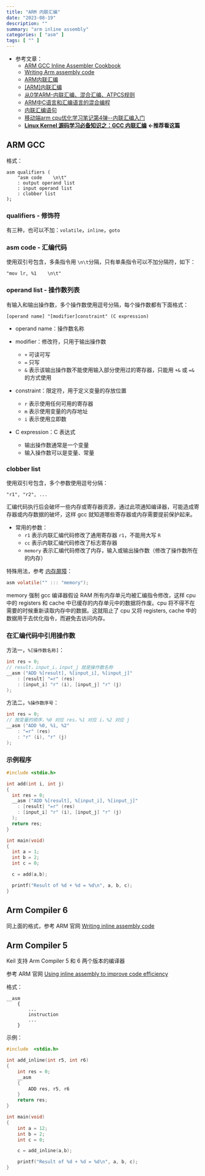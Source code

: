 ```yaml
---
title: "ARM 内联汇编"
date: "2023-08-19"
description: ""
summary: "arm inline assembly"
categories: [ "asm" ]
tags: [ "" ]
---
```


- 参考文章：
  - [ARM GCC Inline Assembler Cookbook](http://www.ethernut.de/en/documents/arm-inline-asm.html)
  - [Writing Arm assembly code](https://developer.arm.com/documentation/102694/0100/Introduction)
  - [ARM内联汇编](https://finsenty54.github.io/2020/09/24/ARM%E5%86%85%E8%81%94%E6%B1%87%E7%BC%96/)
  - [[ARM]内联汇编](https://blog.csdn.net/myprogram_player/article/details/121372941)
  - [从0学ARM-内联汇编、混合汇编、ATPCS规则](https://zhuanlan.zhihu.com/p/338563574)
  - [ARM中C语言和汇编语言的混合编程](https://blog.csdn.net/andrewgithub/article/details/79164865)
  - [内联汇编语句](https://www.ibm.com/docs/zh/openxl-c-and-cpp-aix/17.1.0?topic=features-inline-assembly-statements)
  - [移动端arm cpu优化学习笔记第4弹--内联汇编入门](https://zhuanlan.zhihu.com/p/143328317)
  - **[Linux Kernel 源码学习必备知识之：GCC 内联汇编](https://zhuanlan.zhihu.com/p/606376595)** **\<-推荐看这篇**


## ARM GCC

格式：

```
asm qualifiers (
    "asm code    \n\t" 
    : output operand list 
    : input operand list 
    : clobber list
);
```

### qualifiers - 修饰符

有三种，也可以不加：`volatile`，`inline`，`goto`
    

### asm code - 汇编代码

使用双引号包含，多条指令用 `\n\t`分隔，只有单条指令可以不加分隔符，如下：

```
"mov lr, %1    \n\t"
```


### operand list - 操作数列表


有输入和输出操作数，多个操作数使用逗号分隔，每个操作数都有下面格式：

```
[operand name] "[modifier]constraint" (C expression)
```

- operand name：操作数名称

- modifier：修改符，只用于输出操作数
  - `+` 可读可写
  - `=` 只写
  - `&` 表示该输出操作数不能使用输入部分使用过的寄存器，只能用 `+&` 或 `=&` 的方式使用

- constraint：限定符，用于定义变量的存放位置
  - `r` 表示使用任何可用的寄存器
  - `m` 表示使用变量的内存地址
  - `i` 表示使用立即数

- C expression：C 表达式
  - 输出操作数通常是一个变量
  - 输入操作数可以是变量、常量

### clobber list 

使用双引号包含，多个参数使用逗号分隔：

```
"r1", "r2", ...
```

汇编代码执行后会破坏一些内存或寄存器资源，通过此项通知编译器，可能造成寄存器或内存数据的破坏，这样 gcc 就知道哪些寄存器或内存需要提前保护起来。

- 常用的参数：
  - `r1` 表示内联汇编代码修改了通用寄存器 `r1`，不能用大写 `R`
  - `cc` 表示内联汇编代码修改了标志寄存器
  - `memory` 表示汇编代码修改了内存，输入或输出操作数（修改了操作数所在的内存）


特殊用法，参考 [内存屏障](https://blog.csdn.net/KISSMonX/article/details/9105823)：

```c
asm volatile("" ::: "memory");
```

memory 强制 gcc 编译器假设 RAM 所有内存单元均被汇编指令修改，这样 cpu 中的 registers 和 cache 中已缓存的内存单元中的数据将作废。cpu 将不得不在需要的时候重新读取内存中的数据。这就阻止了 cpu 又将 registers, cache 中的数据用于去优化指令，而避免去访问内存。


### 在汇编代码中引用操作数

方法一，`%[操作数名称]`：

```c
int res = 0;
// result，input_i，input_j 就是操作数名称
__asm ("ADD %[result], %[input_i], %[input_j]"
    : [result] "=r" (res)
    : [input_i] "r" (i), [input_j] "r" (j)
);
```

方法二，`%操作数序号`：

```c
int res = 0;
// 按变量的顺序，%0 对应 res，%1 对应 i，%2 对应 j
__asm ("ADD %0, %1, %2"
    : "=r" (res)
    : "r" (i), "r" (j)
);
```

### 示例程序

```c
#include <stdio.h>

int add(int i, int j)
{
  int res = 0;
  __asm ("ADD %[result], %[input_i], %[input_j]"
    : [result] "=r" (res)
    : [input_i] "r" (i), [input_j] "r" (j)
  );
  return res;
}

int main(void)
{
  int a = 1;
  int b = 2;
  int c = 0;

  c = add(a,b);

  printf("Result of %d + %d = %d\n", a, b, c);
}
```

## Arm Compiler 6

同上面的格式，参考 ARM 官网 [Writing inline assembly code](https://developer.arm.com/documentation/100748/0620/Using-Assembly-and-Intrinsics-in-C-or-C---Code/Writing-inline-assembly-code)

## Arm Compiler 5

Keil 支持 Arm Compiler 5 和 6 两个版本的编译器

参考 ARM 官网 [Using inline assembly to improve code efficiency](https://developer.arm.com/documentation/102694/0100/Introduction)

格式：

```
__asm
    {
        ...
        instruction
        ...
    }
```

示例：

```c
#include  <stdio.h>

int add_inline(int r5, int r6)
{
    int res = 0;
    __asm
    {
        ADD res, r5, r6
    }
    return res;
}

int main(void)
{
    int a = 12;
    int b = 2;
    int c = 0;

    c = add_inline(a,b);

    printf("Result of %d + %d = %d\n", a, b, c);
}
```
